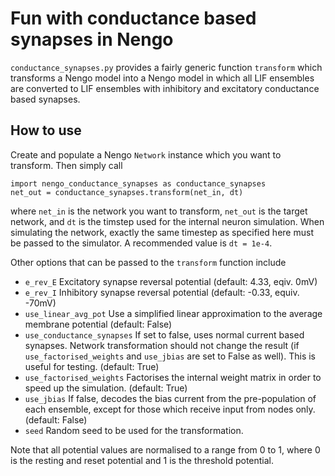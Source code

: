 # Fun with conductance based synapses in Nengo

`conductance_synapses.py` provides a fairly generic function `transform` which
transforms a Nengo model into a Nengo model in which all LIF ensembles are
converted to LIF ensembles with inhibitory and excitatory conductance based
synapses.

## How to use

Create and populate a Nengo `Network` instance which you want to transform. Then
simply call

```python3
import nengo_conductance_synapses as conductance_synapses
net_out = conductance_synapses.transform(net_in, dt)
```

where `net_in` is the network you want to transform, `net_out` is the target
network, and `dt` is the timstep used for the internal neuron simulation. When
simulating the network, exactly the same timestep as specified here must be
passed to the simulator. A recommended value is `dt = 1e-4`.

Other options that can be passed to the `transform` function include

* `e_rev_E` Excitatory synapse reversal potential (default: 4.33, eqiv. 0mV)
* `e_rev_I` Inhibitory synapse reversal potential (default: -0.33, equiv. -70mV)
* `use_linear_avg_pot` Use a simplified linear approximation to the average membrane potential (default: False)
* `use_conductance_synapses` If set to false, uses normal current based synapses. Network transformation should not change the result (if `use_factorised_weights` and `use_jbias` are set to False as well). This is useful for testing. (default: True)
* `use_factorised_weights` Factorises the internal weight matrix in order to speed up the simulation. (default: True)
* `use_jbias` If false, decodes the bias current from the pre-population of each ensemble, except for those which receive input from nodes only. (default: False)
* `seed` Random seed to be used for the transformation.

Note that all potential values are normalised to a range from 0 to 1, where 0
is the resting and reset potential and 1 is the threshold potential.
